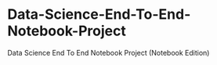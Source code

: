 # Data-Science-End-To-End-Notebook-Project
Data Science End To End Notebook Project (Notebook Edition)
